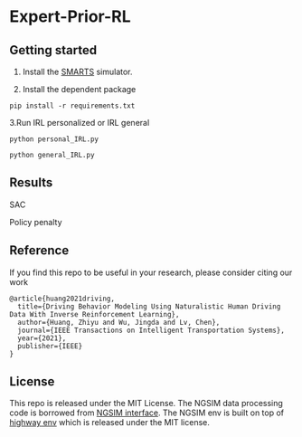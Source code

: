 # Expert-Prior-RL

## Getting started
1. Install the [SMARTS](https://github.com/huawei-noah/SMARTS) simulator.

2. Install the dependent package
```shell
pip install -r requirements.txt
```
3.Run IRL personalized or IRL general
```shell
python personal_IRL.py 
```
```shell
python general_IRL.py 
```
## Results
SAC

Policy penalty

## Reference
If you find this repo to be useful in your research, please consider citing our work
```
@article{huang2021driving,
  title={Driving Behavior Modeling Using Naturalistic Human Driving Data With Inverse Reinforcement Learning},
  author={Huang, Zhiyu and Wu, Jingda and Lv, Chen},
  journal={IEEE Transactions on Intelligent Transportation Systems},
  year={2021},
  publisher={IEEE}
}
```

## License
This repo is released under the MIT License. The NGSIM data processing code is borrowed from [NGSIM interface](https://github.com/Lemma1/NGSIM-interface). The NGSIM env is built on top of [highway env](https://github.com/eleurent/highway-env) which is released under the MIT license.
